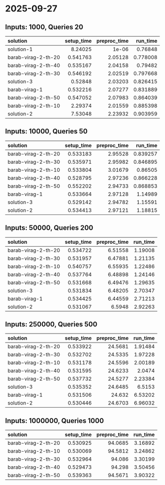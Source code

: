 # 2025-09-27

## Inputs: 1000, Queries 20

| solution            |   setup_time |   preproc_time |   run_time |
|:--------------------|-------------:|---------------:|-----------:|
| solution-1          |     8.24025  |        1e-06   |   0.76848  |
| barab-virag-2-th-20 |     0.541763 |        2.05128 |   0.778008 |
| barab-virag-2-th-40 |     0.535167 |        2.04158 |   0.79482  |
| barab-virag-2-th-30 |     0.546192 |        2.02519 |   0.797668 |
| solution-3          |     0.52848  |        2.03203 |   0.826415 |
| barab-virag-1       |     0.532216 |        2.07277 |   0.831889 |
| barab-virag-2-th-50 |     0.547052 |        2.07983 |   0.864039 |
| barab-virag-2-th-10 |     2.29374  |        2.01559 |   0.885398 |
| solution-2          |     7.53048  |        2.23932 |   0.903959 |

## Inputs: 10000, Queries 50

| solution            |   setup_time |   preproc_time |   run_time |
|:--------------------|-------------:|---------------:|-----------:|
| barab-virag-2-th-20 |     0.533183 |        2.95528 |   0.839257 |
| barab-virag-2-th-30 |     0.535971 |        2.95982 |   0.846895 |
| barab-virag-2-th-10 |     0.533804 |        3.01679 |   0.86505  |
| barab-virag-2-th-40 |     0.528795 |        2.97236 |   0.866228 |
| barab-virag-2-th-50 |     0.552202 |        2.94733 |   0.868853 |
| barab-virag-1       |     0.533664 |        2.97128 |   1.14989  |
| solution-3          |     0.529142 |        2.94782 |   1.15591  |
| solution-2          |     0.534413 |        2.97121 |   1.18815  |

## Inputs: 50000, Queries 200

| solution            |   setup_time |   preproc_time |   run_time |
|:--------------------|-------------:|---------------:|-----------:|
| barab-virag-2-th-20 |     0.534722 |        6.51558 |    1.19008 |
| barab-virag-2-th-30 |     0.531957 |        6.47881 |    1.21135 |
| barab-virag-2-th-10 |     0.540757 |        6.55935 |    1.22486 |
| barab-virag-2-th-40 |     0.537764 |        6.48898 |    1.24146 |
| barab-virag-2-th-50 |     0.531668 |        6.49476 |    1.29635 |
| solution-3          |     0.531834 |        6.48205 |    2.70347 |
| barab-virag-1       |     0.534425 |        6.44559 |    2.71213 |
| solution-2          |     0.531067 |        6.5948  |    2.92263 |

## Inputs: 250000, Queries 500

| solution            |   setup_time |   preproc_time |   run_time |
|:--------------------|-------------:|---------------:|-----------:|
| barab-virag-2-th-20 |     0.533922 |        24.5681 |    1.91484 |
| barab-virag-2-th-30 |     0.532702 |        24.5335 |    1.97228 |
| barab-virag-2-th-10 |     0.531178 |        24.5596 |    2.00189 |
| barab-virag-2-th-40 |     0.531595 |        24.6233 |    2.0474  |
| barab-virag-2-th-50 |     0.537732 |        24.5277 |    2.23384 |
| solution-3          |     0.535352 |        24.6485 |    6.5153  |
| barab-virag-1       |     0.531506 |        24.632  |    6.53202 |
| solution-2          |     0.530446 |        24.6703 |    6.96032 |

## Inputs: 1000000, Queries 1000

| solution            |   setup_time |   preproc_time |   run_time |
|:--------------------|-------------:|---------------:|-----------:|
| barab-virag-2-th-20 |     0.530925 |        94.0685 |    3.16892 |
| barab-virag-2-th-10 |     0.530069 |        94.5812 |    3.24862 |
| barab-virag-2-th-30 |     0.532964 |        94.086  |    3.30199 |
| barab-virag-2-th-40 |     0.529473 |        94.298  |    3.50456 |
| barab-virag-2-th-50 |     0.539363 |        94.5671 |    3.90322 |